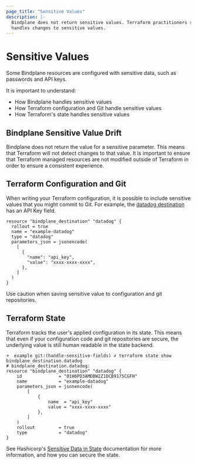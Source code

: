 ```yaml
---
page_title: "Sensitive Values"
description: |-
  Bindplane does not return sensitive values. Terraform practitioners should understand how the provider
  handles changes to sensitive values.
---
```


# Sensitive Values

Some Bindplane resources are configured with sensitive data, such as
passwords and API keys. 

It is important to understand:
- How Bindplane handles sensitive values
- How Terraform configuration and Git handle sensitive values
- How Terraform's state handles sensitive values

## Bindplane Sensitive Value Drift

Bindplane does not return the value for a sensitive parameter. This means
that Terraform will not detect changes to that value. It is important to
ensure that Terraform managed resources are not modified outside of Terraform
in order to ensure a consistent experience.

## Terraform Configuration and Git

When writing your Terraform configuration, it is possible to include
sensitive values that you might commit to Git. For example, the
[datadog destination](../../example/destination_datadog.tf) has an API Key
field.

```hcl
resource "bindplane_destination" "datadog" {
  rollout = true
  name = "example-datadog"
  type = "datadog"
  parameters_json = jsonencode(
    [
      {
        "name": "api_key",
        "value": "xxxx-xxxx-xxxx",
      },
    ]
  )
}
```

Use caution when saving sensitive value to configuration and git repositories.

## Terraform State

Terraform tracks the user's applied configuration in its state. This means that
even if your configuration code and git repositories are secure, the underlying
value is still human readable in the state backend.

```
➜  example git:(handle-sensitive-fields) ✗ terraform state show bindplane_destination.datadog
# bindplane_destination.datadog:
resource "bindplane_destination" "datadog" {
    id              = "01H6PD3AMDBW2Z1DCB917SCGFH"
    name            = "example-datadog"
    parameters_json = jsonencode(
        [
            {
                name  = "api_key"
                value = "xxxx-xxxx-xxxx"
            },
        ]
    )
    rollout         = true
    type            = "datadog"
}
```

See Hashicorp's [Sensitive Data in State](https://developer.hashicorp.com/terraform/language/state/sensitive-data)
documentation for more information, and how you can secure the state.
